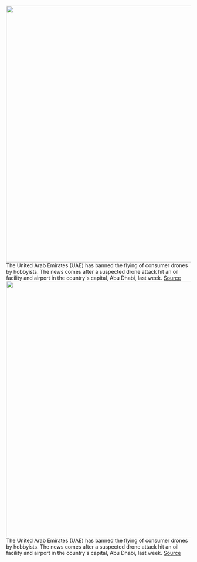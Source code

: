 <img src='https://cdn.vox-cdn.com/thumbor/hkS2pH44uwD2xnyaOgw1uHzu3gA=/0x0:2500x1667/1200x800/filters:focal(1050x634:1450x1034)/cdn.vox-cdn.com/uploads/chorus_image/image/70424844/best-drone-phantom-3dr-.0.0.jpg' width='700px' /><br/>
The United Arab Emirates (UAE) has banned the flying of consumer drones by hobbyists. The news comes after a suspected drone attack hit an oil facility and airport in the country's capital, Abu Dhabi, last week.
<a href='https://www.theverge.com/2022/1/24/22898614/united-arab-emirates-uae-ban-recreational-drone-attack'> Source <a/><img src='https://cdn.vox-cdn.com/thumbor/hkS2pH44uwD2xnyaOgw1uHzu3gA=/0x0:2500x1667/1200x800/filters:focal(1050x634:1450x1034)/cdn.vox-cdn.com/uploads/chorus_image/image/70424844/best-drone-phantom-3dr-.0.0.jpg' width='700px' /><br/>
The United Arab Emirates (UAE) has banned the flying of consumer drones by hobbyists. The news comes after a suspected drone attack hit an oil facility and airport in the country's capital, Abu Dhabi, last week.
<a href='https://www.theverge.com/2022/1/24/22898614/united-arab-emirates-uae-ban-recreational-drone-attack'> Source <a/>